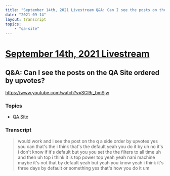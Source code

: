 ```yaml
---
title: "September 14th, 2021 Livestream Q&A: Can I see the posts on the QA Site ordered by upvotes?"
date: "2021-09-14"
layout: transcript
topics:
    - "qa-site"
---
```

# [September 14th, 2021 Livestream](../2021-09-14.md)
## Q&A: Can I see the posts on the QA Site ordered by upvotes?
https://www.youtube.com/watch?v=SCl9r_bmSjw

### Topics
* [QA Site](../topics/qa-site.md)

### Transcript

> would work and i see the post on the q a side order by upvotes yes you can that's the i think that's the default yeah you do it by uh no it's i don't know if it's default but you you set the the filters to all time uh and then uh top i think it is top power top yeah yeah nani machine maybe it's not that by default yeah but yeah you know yeah i think it's three days by default or something yes that's how you do it um
